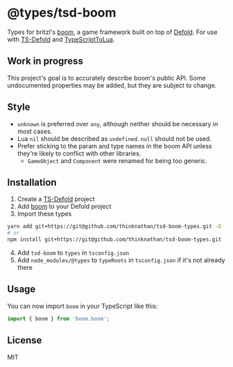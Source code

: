 # @types/tsd-boom

Types for britzl's [boom](https://github.com/britzl/boom/), a game framework built on top of [Defold](https://defold.com/). For use with [TS-Defold](https://github.com/ts-defold) and [TypeScriptToLua](https://github.com/TypeScriptToLua).

## Work in progress

This project's goal is to accurately describe boom's public API. Some undocumented properties may be added, but they are subject to change.

## Style

- `unknown` is preferred over `any`, although neither should be necessary in most cases.
- Lua `nil` should be described as `undefined`. `null` should not be used.
- Prefer sticking to the param and type names in the boom API unless they're likely to conflict with other libraries.
  - `GameObject` and `Component` were renamed for being too generic.

## Installation

1. Create a [TS-Defold](https://github.com/ts-defold) project
2. Add [boom](https://github.com/britzl/boom/) to your Defold project
3. Import these types

```bash
yarn add git+https://git@github.com/thinknathan/tsd-boom-types.git -D
# or
npm install git+https://git@github.com/thinknathan/tsd-boom-types.git --save-dev
```

4. Add `tsd-boom` to `types` in `tsconfig.json`
5. Add `node_modules/@types` to `typeRoots` in `tsconfig.json` if it's not already there

## Usage

You can now import `boom` in your TypeScript like this:

```ts
import { boom } from 'boom.boom';
```

## License

MIT
